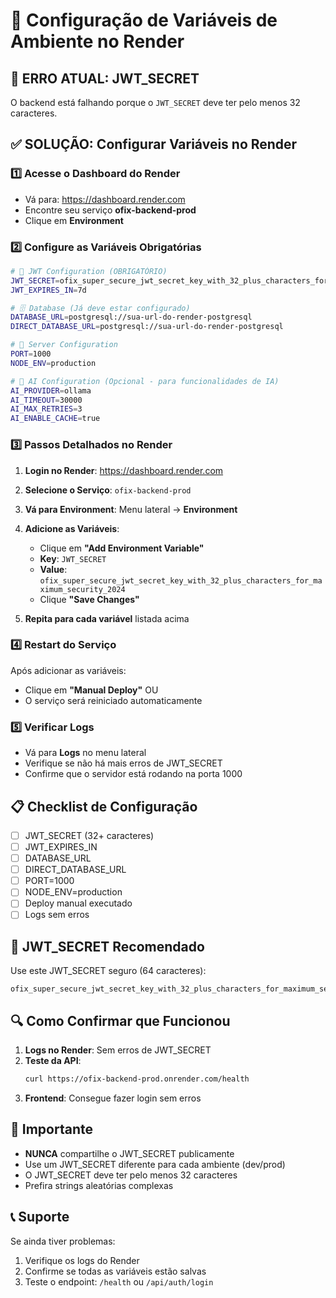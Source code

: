 # 🔧 Configuração de Variáveis de Ambiente no Render

## 🚨 **ERRO ATUAL: JWT_SECRET**

O backend está falhando porque o `JWT_SECRET` deve ter pelo menos 32 caracteres.

## ✅ **SOLUÇÃO: Configurar Variáveis no Render**

### 1️⃣ **Acesse o Dashboard do Render**
- Vá para: https://dashboard.render.com
- Encontre seu serviço **ofix-backend-prod**
- Clique em **Environment**

### 2️⃣ **Configure as Variáveis Obrigatórias**

```bash
# 🔐 JWT Configuration (OBRIGATÓRIO)
JWT_SECRET=ofix_super_secure_jwt_secret_key_with_32_plus_characters_for_maximum_security_2024
JWT_EXPIRES_IN=7d

# 🗄️ Database (Já deve estar configurado)
DATABASE_URL=postgresql://sua-url-do-render-postgresql
DIRECT_DATABASE_URL=postgresql://sua-url-do-render-postgresql

# 🚀 Server Configuration
PORT=1000
NODE_ENV=production

# 🤖 AI Configuration (Opcional - para funcionalidades de IA)
AI_PROVIDER=ollama
AI_TIMEOUT=30000
AI_MAX_RETRIES=3
AI_ENABLE_CACHE=true
```

### 3️⃣ **Passos Detalhados no Render**

1. **Login no Render**: https://dashboard.render.com
2. **Selecione o Serviço**: `ofix-backend-prod`
3. **Vá para Environment**: Menu lateral → **Environment**
4. **Adicione as Variáveis**: 
   - Clique em **"Add Environment Variable"**
   - **Key**: `JWT_SECRET`
   - **Value**: `ofix_super_secure_jwt_secret_key_with_32_plus_characters_for_maximum_security_2024`
   - Clique **"Save Changes"**

5. **Repita para cada variável** listada acima

### 4️⃣ **Restart do Serviço**

Após adicionar as variáveis:
- Clique em **"Manual Deploy"** OU
- O serviço será reiniciado automaticamente

### 5️⃣ **Verificar Logs**

- Vá para **Logs** no menu lateral
- Verifique se não há mais erros de JWT_SECRET
- Confirme que o servidor está rodando na porta 1000

## 📋 **Checklist de Configuração**

- [ ] JWT_SECRET (32+ caracteres)
- [ ] JWT_EXPIRES_IN
- [ ] DATABASE_URL
- [ ] DIRECT_DATABASE_URL  
- [ ] PORT=1000
- [ ] NODE_ENV=production
- [ ] Deploy manual executado
- [ ] Logs sem erros

## 🎯 **JWT_SECRET Recomendado**

Use este JWT_SECRET seguro (64 caracteres):

```
ofix_super_secure_jwt_secret_key_with_32_plus_characters_for_maximum_security_2024
```

## 🔍 **Como Confirmar que Funcionou**

1. **Logs no Render**: Sem erros de JWT_SECRET
2. **Teste da API**: 
   ```bash
   curl https://ofix-backend-prod.onrender.com/health
   ```
3. **Frontend**: Consegue fazer login sem erros

## 🚨 **Importante**

- **NUNCA** compartilhe o JWT_SECRET publicamente
- Use um JWT_SECRET diferente para cada ambiente (dev/prod)
- O JWT_SECRET deve ter pelo menos 32 caracteres
- Prefira strings aleatórias complexas

## 📞 **Suporte**

Se ainda tiver problemas:
1. Verifique os logs do Render
2. Confirme se todas as variáveis estão salvas
3. Teste o endpoint: `/health` ou `/api/auth/login`